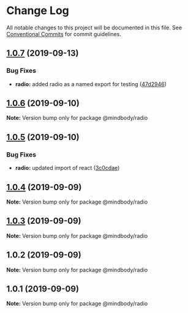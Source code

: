 # Change Log

All notable changes to this project will be documented in this file.
See [Conventional Commits](https://conventionalcommits.org) for commit guidelines.

## [1.0.7](https://github.com/czaas/mb-design-system/compare/@mindbody/radio@1.0.5...@mindbody/radio@1.0.7) (2019-09-13)


### Bug Fixes

* **radio:** added radio as a named export for testing ([47d2946](https://github.com/czaas/mb-design-system/commit/47d2946))





## [1.0.6](https://github.com/czaas/mb-design-system/compare/@mindbody/radio@1.0.5...@mindbody/radio@1.0.6) (2019-09-10)

**Note:** Version bump only for package @mindbody/radio





## [1.0.5](https://github.com/czaas/mb-design-system/compare/@mindbody/radio@1.0.4...@mindbody/radio@1.0.5) (2019-09-10)


### Bug Fixes

* **radio:** updated import of react ([3c0cdae](https://github.com/czaas/mb-design-system/commit/3c0cdae))





## [1.0.4](https://github.com/czaas/mb-design-system/compare/@mindbody/radio@1.0.3...@mindbody/radio@1.0.4) (2019-09-09)

**Note:** Version bump only for package @mindbody/radio





## [1.0.3](https://github.com/czaas/mb-design-system/compare/@mindbody/radio@1.0.2...@mindbody/radio@1.0.3) (2019-09-09)

**Note:** Version bump only for package @mindbody/radio





## 1.0.2 (2019-09-09)

**Note:** Version bump only for package @mindbody/radio





## 1.0.1 (2019-09-09)

**Note:** Version bump only for package @mindbody/radio
